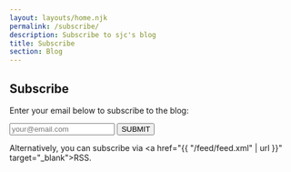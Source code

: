 ```yaml
---
layout: layouts/home.njk
permalink: /subscribe/
description: Subscribe to sjc's blog
title: Subscribe
section: Blog
---
```


## Subscribe

Enter your email below to subscribe to the blog:

<form action="https://buttondown.email/api/emails/embed-subscribe/sjc" method="post" target="popupwindow" onsubmit="window.open('https://buttondown.email/sjc', 'popupwindow')">
  <input type="email" name="email" placeholder="your@email.com" />
  <input type="hidden" value="1" name="embed" />
  <input type="submit" value="SUBMIT" class="button" />
</form>

Alternatively, you can subscribe via <a href="{{ "/feed/feed.xml" | url }}" target="_blank">RSS</a>.
